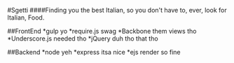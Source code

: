 #Sgetti
####Finding you the best Italian, so you don't have to, ever, look for Italian, Food.



##FrontEnd
*gulp yo
*require.js swag
*Backbone them views tho
*Underscore.js needed tho
*jQuery duh tho that tho

##Backend
*node yeh
*express itsa nice
*ejs render so fine